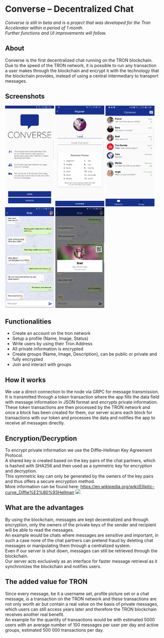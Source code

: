 # Converse – Decentralized Chat
*Converse is still in beta and is a project that was developed for the Tron Accelerator within a period of 1 month.*  
*Further functions and UI improvements will follow.*
## About
Converse is the first decentralized chat running on the TRON blockchain.  
Due to the speed of the TRON network, it is possible to run any transaction a user makes through the blockchain and encrypt it with the technology that the blockchain provides, instead of using a central intermediary to transport messages.

## Screenshots
<img src="https://raw.githubusercontent.com/Dryec/converse-xf/master/screenshots/welcome_page.jpg" width="160"> <img src="https://raw.githubusercontent.com/Dryec/converse-xf/master/screenshots/register_page.jpg" width="160"> <img src="https://raw.githubusercontent.com/Dryec/converse-xf/master/screenshots/chat_overview_page.jpg" width="160"> <img src="https://raw.githubusercontent.com/Dryec/converse-xf/master/screenshots/chat_page.jpg" width="160"> <img src="https://raw.githubusercontent.com/Dryec/converse-xf/master/screenshots/user_info_popup.jpg" width="160">

## Functionalities
- Create an account on the tron network
- Setup a profile (Name, Image, Status)
- Write users by using their Tron Address
- All private information is encrypted
- Create groups (Name, Image, Description), can be public or private and fully encrypted
- Join and interact with groups

## How it works
We use a direct connection to the node via GRPC for message transmission. It is transmitted through a token transaction where the app fills the data field with message information in JSON format and encrypts private information.  
These token transactions are then processed by the TRON network and once a block has been created for them, our server scans each block for transactions with our token and processes the data and notifies the app to receive all messages directly.

## Encryption/Decryption
To encrypt private information we use the Diffie-Hellman Key Agreement Protocol.  
A shared key is created based on the key pairs of the chat partners, which is hashed with SHA256 and then used as a symmetric key for encryption and decryption.  
This symmetric key can only be generated by the owners of the key pairs and thus offers a secure encryption method.  
More information can be found here: <https://en.wikipedia.org/wiki/Elliptic-curve_Diffie%E2%80%93Hellman> <img src="https://upload.wikimedia.org/wikipedia/commons/thumb/4/4c/Public_key_shared_secret.svg/440px-Public_key_shared_secret.svg.png" width="160">


## What are the advantages
By using the blockchain, messages are kept decentralized and through encryption, only the owners of the private keys of the sender and recipient will be able to read the messages.  
An example would be chats where messages are sensitive and important, in such a case none of the chat partners can pretend fraud by deleting chat messages or manipulating them through a centralized system.  
Even if our server is shut down, messages can still be retrieved through the blockchain.  
Our server acts exclusively as an interface for faster message retrieval as it synchronizes the blockchain and notifies users.

## The added value for TRON
Since every message, be it a username set, profile picture set or a chat message, is a transaction on the TRON network and these transactions are not only worth air but contain a real value on the basis of private messages, which users can still access years later and therefore the TRON blockchain receives another real benefit.  
An example for the quantity of transactions would be with estimated 5000 users with an average number of 100 messages per user per day and active groups, estimated 500 000 transactions per day.

